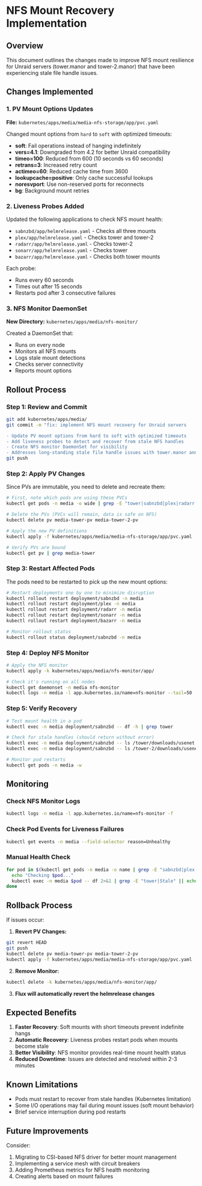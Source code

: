 # NFS Mount Recovery Implementation

## Overview
This document outlines the changes made to improve NFS mount resilience for Unraid servers (tower.manor and tower-2.manor) that have been experiencing stale file handle issues.

## Changes Implemented

### 1. PV Mount Options Updates
**File:** `kubernetes/apps/media/media-nfs-storage/app/pvc.yaml`

Changed mount options from `hard` to `soft` with optimized timeouts:
- **soft**: Fail operations instead of hanging indefinitely
- **vers=4.1**: Downgraded from 4.2 for better Unraid compatibility
- **timeo=100**: Reduced from 600 (10 seconds vs 60 seconds)
- **retrans=3**: Increased retry count
- **actimeo=60**: Reduced cache time from 3600
- **lookupcache=positive**: Only cache successful lookups
- **noresvport**: Use non-reserved ports for reconnects
- **bg**: Background mount retries

### 2. Liveness Probes Added
Updated the following applications to check NFS mount health:
- `sabnzbd/app/helmrelease.yaml` - Checks all three mounts
- `plex/app/helmrelease.yaml` - Checks tower and tower-2
- `radarr/app/helmrelease.yaml` - Checks tower-2
- `sonarr/app/helmrelease.yaml` - Checks tower
- `bazarr/app/helmrelease.yaml` - Checks both tower mounts

Each probe:
- Runs every 60 seconds
- Times out after 15 seconds
- Restarts pod after 3 consecutive failures

### 3. NFS Monitor DaemonSet
**New Directory:** `kubernetes/apps/media/nfs-monitor/`

Created a DaemonSet that:
- Runs on every node
- Monitors all NFS mounts
- Logs stale mount detections
- Checks server connectivity
- Reports mount options

## Rollout Process

### Step 1: Review and Commit
```bash
git add kubernetes/apps/media/
git commit -m "fix: implement NFS mount recovery for Unraid servers

- Update PV mount options from hard to soft with optimized timeouts
- Add liveness probes to detect and recover from stale NFS handles
- Create NFS monitor DaemonSet for visibility
- Addresses long-standing stale file handle issues with tower.manor and tower-2.manor"
git push
```

### Step 2: Apply PV Changes
Since PVs are immutable, you need to delete and recreate them:

```bash
# First, note which pods are using these PVCs
kubectl get pods -n media -o wide | grep -E "tower|sabnzbd|plex|radarr|sonarr|bazarr"

# Delete the PVs (PVCs will remain, data is safe on NFS)
kubectl delete pv media-tower-pv media-tower-2-pv

# Apply the new PV definitions
kubectl apply -f kubernetes/apps/media/media-nfs-storage/app/pvc.yaml

# Verify PVs are bound
kubectl get pv | grep media-tower
```

### Step 3: Restart Affected Pods
The pods need to be restarted to pick up the new mount options:

```bash
# Restart deployments one by one to minimize disruption
kubectl rollout restart deployment/sabnzbd -n media
kubectl rollout restart deployment/plex -n media
kubectl rollout restart deployment/radarr -n media
kubectl rollout restart deployment/sonarr -n media
kubectl rollout restart deployment/bazarr -n media

# Monitor rollout status
kubectl rollout status deployment/sabnzbd -n media
```

### Step 4: Deploy NFS Monitor
```bash
# Apply the NFS monitor
kubectl apply -k kubernetes/apps/media/nfs-monitor/app/

# Check it's running on all nodes
kubectl get daemonset -n media nfs-monitor
kubectl logs -n media -l app.kubernetes.io/name=nfs-monitor --tail=50
```

### Step 5: Verify Recovery
```bash
# Test mount health in a pod
kubectl exec -n media deployment/sabnzbd -- df -h | grep tower

# Check for stale handles (should return without error)
kubectl exec -n media deployment/sabnzbd -- ls /tower/downloads/usenet
kubectl exec -n media deployment/sabnzbd -- ls /tower-2/downloads/usenet

# Monitor pod restarts
kubectl get pods -n media -w
```

## Monitoring

### Check NFS Monitor Logs
```bash
kubectl logs -n media -l app.kubernetes.io/name=nfs-monitor -f
```

### Check Pod Events for Liveness Failures
```bash
kubectl get events -n media --field-selector reason=Unhealthy
```

### Manual Health Check
```bash
for pod in $(kubectl get pods -n media -o name | grep -E "sabnzbd|plex|radarr|sonarr|bazarr"); do
  echo "Checking $pod..."
  kubectl exec -n media $pod -- df 2>&1 | grep -E "tower|Stale" || echo "OK"
done
```

## Rollback Process
If issues occur:

1. **Revert PV Changes:**
```bash
git revert HEAD
git push
kubectl delete pv media-tower-pv media-tower-2-pv
kubectl apply -f kubernetes/apps/media/media-nfs-storage/app/pvc.yaml
```

2. **Remove Monitor:**
```bash
kubectl delete -k kubernetes/apps/media/nfs-monitor/app/
```

3. **Flux will automatically revert the helmrelease changes**

## Expected Benefits
1. **Faster Recovery**: Soft mounts with short timeouts prevent indefinite hangs
2. **Automatic Recovery**: Liveness probes restart pods when mounts become stale
3. **Better Visibility**: NFS monitor provides real-time mount health status
4. **Reduced Downtime**: Issues are detected and resolved within 2-3 minutes

## Known Limitations
- Pods must restart to recover from stale handles (Kubernetes limitation)
- Some I/O operations may fail during mount issues (soft mount behavior)
- Brief service interruption during pod restarts

## Future Improvements
Consider:
1. Migrating to CSI-based NFS driver for better mount management
2. Implementing a service mesh with circuit breakers
3. Adding Prometheus metrics for NFS health monitoring
4. Creating alerts based on mount failures
